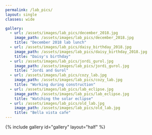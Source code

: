 ```yaml
---
permalink: /lab_pics/
layout: single
classes: wide

gallery:
  - url: /assets/images/lab_pics/december_2018.jpg
    image_path: /assets/images/lab_pics/december_2018.jpg
    title: "December 2018 lab lunch"
  - url: /assets/images/lab_pics/daisy_birthday_2018.jpg
    image_path: /assets/images/lab_pics/daisy_birthday_2018.jpg
    title: "Daisy's birthday"
  - url: /assets/images/lab_pics/jordi_gurol.jpg
    image_path: /assets/images/lab_pics/jordi_gurol.jpg
    title: "Jordi and Gurol"
  - url: /assets/images/lab_pics/cozy_lab.jpg
    image_path: /assets/images/lab_pics/cozy_lab.jpg
    title: "Working during construction"
  - url: /assets/images/lab_pics/lab_eclipse.jpg
    image_path: /assets/images/lab_pics/lab_eclipse.jpg
    title: "Watching the solar eclipse"
  - url: /assets/images/lab_pics/old_lab.jpg
    image_path: /assets/images/lab_pics/old_lab.jpg
    title: "Bella vista cafe"
---
```


{% include gallery id="gallery" layout="half" %}

